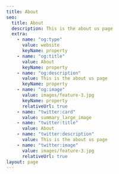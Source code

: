 ```yaml
---
title: About
seo:
  title: About
  description: This is the about us page
  extra:
    - name: "og:type"
      value: website
      keyName: property
    - name: "og:title"
      value: About
      keyName: property
    - name: "og:description"
      value: This is the about us page
      keyName: property
    - name: "og:image"
      value: images/feature-3.jpg
      keyName: property
      relativeUrl: true
    - name: "twitter:card"
      value: summary_large_image
    - name: "twitter:title"
      value: About
    - name: "twitter:description"
      value: This is the about us page
    - name: "twitter:image"
      value: images/feature-3.jpg
      relativeUrl: true
layout: page
---
```

